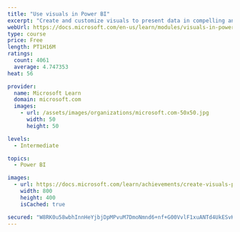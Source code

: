 ```yaml
---
title: "Use visuals in Power BI"
excerpt: "Create and customize visuals to present data in compelling and insightful ways."
webUrl: https://docs.microsoft.com/en-us/learn/modules/visuals-in-power-bi/
type: course
price: Free
length: PT1H16M
ratings:
  count: 4061
  average: 4.747353
heat: 56

provider:
  name: Microsoft Learn
  domain: microsoft.com
  images:
    - url: /assets/images/organizations/microsoft.com-50x50.jpg
      width: 50
      height: 50

levels:
  - Intermediate

topics:
  - Power BI

images:
  - url: https://docs.microsoft.com/learn/achievements/create-visuals-power-bi-desktop-social.png
    width: 800
    height: 400
    isCached: true

secured: "W8RK0u58wbhInnHeYjbjDpMPvuM7DmoNmnd6+nf+G00VvlF1xuANTd4UkESvKq88tgCSNzPGmeM9fhGlnmnphdf5KClHJK76131Oy+4DGVprYxOR4DgrTiCXTGMfsqq/4NEKiLTvYhtfh9lNW1KC3PTAkQAAftmj/UKQ0+B/zeKoFnV75LhElELS0/uyNheFfFMsDVj2n+78zPgxI160ryiIV/rbejXFyMnuBpdhO/2DSxkVvQVhPX6xkW44KLc8jkfWV6UT5FK6CKUO3rZTSs+K6TaJazoJB5pULNuMjYbqbtVfe+WXu/3KBrbe+fL7ewssMv88MBPtALtCbZj9xa2mZDLZCbid9YPGtFKJY3dyRZnXA/8ORtNijQ7/s4OkgxhAzfldo7/mgPK6U3KsK91pR+/avLk7c8maLfpGJGY=;8uEky48ZQdZwB2n7Lq66Kw=="
---
```


